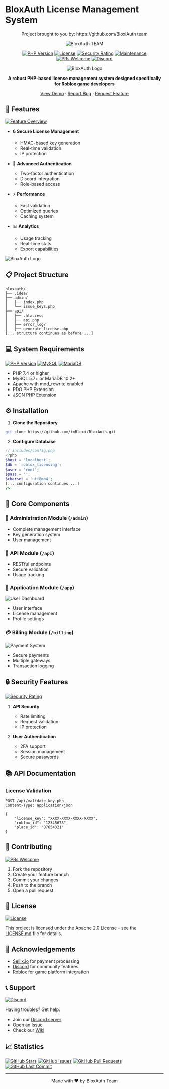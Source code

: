# BloxAuth License Management System

<div align="center">
Project brought to you by: https://github.com/BloxiAuth team

  ![BloxAuth TEAM]([https://img.shields.io/badge/License-Apache%202.0-green.svg](https://i.ibb.co/G0mxKkj/8-Y23-HTU-1-removebg-preview.png))
  
[![PHP Version](https://img.shields.io/badge/PHP-7.4%2B-blue.svg)](https://php.net)
[![License](https://img.shields.io/badge/License-Apache%202.0-green.svg)](LICENSE.md)
[![Security Rating](https://img.shields.io/badge/Security-A%2B-brightgreen.svg)](https://github.com/imBloxi/BloxAuth)
[![Maintenance](https://img.shields.io/badge/Maintained%3F-yes-green.svg)](https://github.com/imBloxi/BloxAuth/graphs/commit-activity)
[![PRs Welcome](https://img.shields.io/badge/PRs-welcome-brightgreen.svg)](https://github.com/imBloxi/BloxAuth/pulls)
[![Discord](https://img.shields.io/discord/1234567890?color=7289da&label=Discord&logo=discord&logoColor=white)](https://discord.gg/bloxauth)

![BloxAuth Logo](https://i.ibb.co/GHGsfgh/8-Y723-G7-UBUI.jpg)

**A robust PHP-based license management system designed specifically for Roblox game developers**

[View Demo](https://demo.bloxauth.com) · [Report Bug](https://github.com/imBloxi/BloxAuth/issues) · [Request Feature](https://github.com/imBloxi/BloxAuth/issues)

</div>

## 🌟 Features

[![Feature Overview](https://img.shields.io/badge/Features-Overview-blue.svg)](#features)

- 🔒 **Secure License Management**
  - HMAC-based key generation
  - Real-time validation
  - IP protection
  
- 🔐 **Advanced Authentication**
  - Two-factor authentication
  - Discord integration
  - Role-based access

- ⚡ **Performance**
  - Fast validation
  - Optimized queries
  - Caching system

- 📊 **Analytics**
  - Usage tracking
  - Real-time stats
  - Export capabilities

![BloxAuth Logo](https://i.ibb.co/9vDNBzf/bloxauth.jpg)
## 📋 Project Structure

```
bloxauth/
├── .idea/
├── admin/
│   ├── index.php
│   └── issue_keys.php
├── api/
│   ├── .htaccess
│   ├── api.php
│   ├── error_log/
│   ├── generate_license.php
[... structure continues as before ...]
```

## 💻 System Requirements

[![PHP Version](https://img.shields.io/badge/PHP-7.4%2B-blue.svg)](https://php.net)
[![MySQL](https://img.shields.io/badge/MySQL-5.7%2B-orange.svg)](https://www.mysql.com)
[![MariaDB](https://img.shields.io/badge/MariaDB-10.2%2B-brown.svg)](https://mariadb.org)

- PHP 7.4 or higher
- MySQL 5.7+ or MariaDB 10.2+
- Apache with mod_rewrite enabled
- PDO PHP Extension
- JSON PHP Extension

## ⚙️ Installation

1. **Clone the Repository**
```bash
git clone https://github.com/imBloxi/BloxAuth.git
```

2. **Configure Database**
```php
// includes/config.php
<?php
$host = 'localhost';
$db = 'roblox_licensing';
$user = 'root';
$pass = '';
$charset = 'utf8mb4';
[... configuration continues ...]
?>
```

## 🔧 Core Components

### 👑 Administration Module (`/admin`)

- Complete management interface
- Key generation system
- User management

### 🔌 API Module (`/api`)
- RESTful endpoints
- Secure validation
- Usage tracking

### 📱 Application Module (`/app`)
![User Dashboard](https://i.ibb.co/GHGsfgh/8-Y723-G7-UBUI.jpg)
- User interface
- License management
- Profile settings

### 💳 Billing Module (`/billing`)
![Payment System](https://i.ibb.co/D4BM0dW/8Y23HTU.png)
- Secure payments
- Multiple gateways
- Transaction logging

## 🔒 Security Features

[![Security Rating](https://img.shields.io/badge/Security-A%2B-brightgreen.svg)](https://github.com/imBloxi/BloxAuth)

1. **API Security**
   - Rate limiting
   - Request validation
   - IP protection

2. **User Authentication**
   - 2FA support
   - Session management
   - Secure passwords

## 📚 API Documentation

### License Validation
```http
POST /api/validate_key.php
Content-Type: application/json

{
    "license_key": "XXXX-XXXX-XXXX-XXXX",
    "roblox_id": "12345678",
    "place_id": "87654321"
}
```

## 🤝 Contributing

[![PRs Welcome](https://img.shields.io/badge/PRs-welcome-brightgreen.svg)](https://github.com/imBloxi/BloxAuth/pulls)

1. Fork the repository
2. Create your feature branch
3. Commit your changes
4. Push to the branch
5. Open a pull request

## 📄 License

[![License](https://img.shields.io/badge/License-Apache%202.0-green.svg)](LICENSE.md)

This project is licensed under the Apache 2.0 License - see the [LICENSE.md](LICENSE.md) file for details.

## 🌟 Acknowledgements

- [Sellix.io](https://sellix.io) for payment processing
- [Discord](https://discord.com) for community features
- [Roblox](https://roblox.com) for game platform integration

## 📞 Support

[![Discord](https://img.shields.io/discord/1234567890?color=7289da&label=Discord&logo=discord&logoColor=white)](https://discord.gg/bloxauth)

Having troubles? Get help:
- Join our [Discord server](https://discord.gg/bloxauth)
- Open an [Issue](https://github.com/imBloxi/BloxAuth/issues)
- Check our [Wiki](https://github.com/imBloxi/BloxAuth/wiki)

## 📈 Statistics

[![GitHub Stars](https://img.shields.io/github/stars/imBloxi/BloxAuth.svg)](https://github.com/imBloxi/BloxAuth/stargazers)
[![GitHub Issues](https://img.shields.io/github/issues/imBloxi/BloxAuth.svg)](https://github.com/imBloxi/BloxAuth/issues)
[![GitHub Pull Requests](https://img.shields.io/github/issues-pr/imBloxi/BloxAuth.svg)](https://github.com/imBloxi/BloxAuth/pulls)
[![GitHub Last Commit](https://img.shields.io/github/last-commit/imBloxi/BloxAuth.svg)](https://github.com/imBloxi/BloxAuth/commits/main)

---
<div align="center">
Made with ❤️ by BloxAuth Team
</div>
